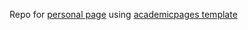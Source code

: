 Repo for [personal page](https://swxsw.github.io/) using [academicpages template](https://github.com/academicpages/academicpages.github.io)